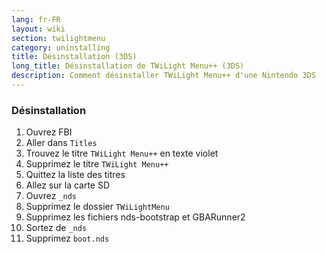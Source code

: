 ```yaml
---
lang: fr-FR
layout: wiki
section: twilightmenu
category: uninstalling
title: Désinstallation (3DS)
long_title: Désinstallation de TWiLight Menu++ (3DS)
description: Comment désinstaller TWiLight Menu++ d'une Nintendo 3DS
---
```


### Désinstallation
1. Ouvrez FBI
1. Aller dans `Titles`
1. Trouvez le titre `TWiLight Menu++` en texte violet
1. Supprimez le titre `TWiLight Menu++`
1. Quittez la liste des titres
1. Allez sur la carte SD
1. Ouvrez `_nds`
1. Supprimez le dossier `TWiLightMenu`
1. Supprimez les fichiers nds-bootstrap et GBARunner2
1. Sortez de `_nds`
1. Supprimez `boot.nds`
